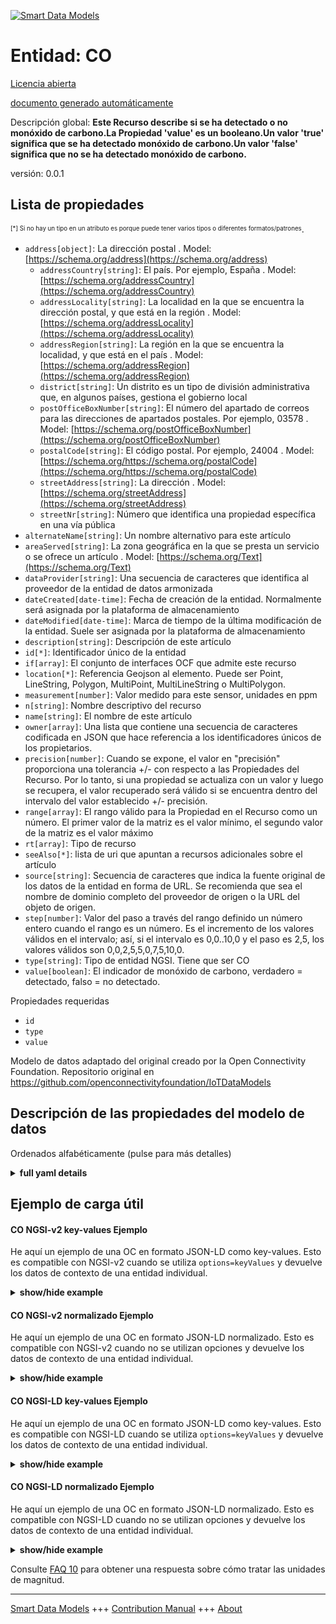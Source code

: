 <!-- 10-Header -->  
[![Smart Data Models](https://smartdatamodels.org/wp-content/uploads/2022/01/SmartDataModels_logo.png "Logo")](https://smartdatamodels.org)  
Entidad: CO  
===========<!-- /10-Header -->  
<!-- 15-License -->  
[Licencia abierta](https://github.com/smart-data-models//dataModel.OCF/blob/master/CO/LICENSE.md)  
[documento generado automáticamente](https://docs.google.com/presentation/d/e/2PACX-1vTs-Ng5dIAwkg91oTTUdt8ua7woBXhPnwavZ0FxgR8BsAI_Ek3C5q97Nd94HS8KhP-r_quD4H0fgyt3/pub?start=false&loop=false&delayms=3000#slide=id.gb715ace035_0_60)  
<!-- /15-License -->  
<!-- 20-Description -->  
Descripción global: **Este Recurso describe si se ha detectado o no monóxido de carbono.La Propiedad 'value' es un booleano.Un valor 'true' significa que se ha detectado monóxido de carbono.Un valor 'false' significa que no se ha detectado monóxido de carbono.**  
versión: 0.0.1  
<!-- /20-Description -->  
<!-- 30-PropertiesList -->  

## Lista de propiedades  

<sup><sub>[*] Si no hay un tipo en un atributo es porque puede tener varios tipos o diferentes formatos/patrones</sub></sup>.  
- `address[object]`: La dirección postal  . Model: [https://schema.org/address](https://schema.org/address)	- `addressCountry[string]`: El país. Por ejemplo, España  . Model: [https://schema.org/addressCountry](https://schema.org/addressCountry)  
	- `addressLocality[string]`: La localidad en la que se encuentra la dirección postal, y que está en la región  . Model: [https://schema.org/addressLocality](https://schema.org/addressLocality)  
	- `addressRegion[string]`: La región en la que se encuentra la localidad, y que está en el país  . Model: [https://schema.org/addressRegion](https://schema.org/addressRegion)  
	- `district[string]`: Un distrito es un tipo de división administrativa que, en algunos países, gestiona el gobierno local    
	- `postOfficeBoxNumber[string]`: El número del apartado de correos para las direcciones de apartados postales. Por ejemplo, 03578  . Model: [https://schema.org/postOfficeBoxNumber](https://schema.org/postOfficeBoxNumber)  
	- `postalCode[string]`: El código postal. Por ejemplo, 24004  . Model: [https://schema.org/https://schema.org/postalCode](https://schema.org/https://schema.org/postalCode)  
	- `streetAddress[string]`: La dirección  . Model: [https://schema.org/streetAddress](https://schema.org/streetAddress)  
	- `streetNr[string]`: Número que identifica una propiedad específica en una vía pública    
- `alternateName[string]`: Un nombre alternativo para este artículo  - `areaServed[string]`: La zona geográfica en la que se presta un servicio o se ofrece un artículo  . Model: [https://schema.org/Text](https://schema.org/Text)- `dataProvider[string]`: Una secuencia de caracteres que identifica al proveedor de la entidad de datos armonizada  - `dateCreated[date-time]`: Fecha de creación de la entidad. Normalmente será asignada por la plataforma de almacenamiento  - `dateModified[date-time]`: Marca de tiempo de la última modificación de la entidad. Suele ser asignada por la plataforma de almacenamiento  - `description[string]`: Descripción de este artículo  - `id[*]`: Identificador único de la entidad  - `if[array]`: El conjunto de interfaces OCF que admite este recurso  - `location[*]`: Referencia Geojson al elemento. Puede ser Point, LineString, Polygon, MultiPoint, MultiLineString o MultiPolygon.  - `measurement[number]`: Valor medido para este sensor, unidades en ppm  - `n[string]`: Nombre descriptivo del recurso  - `name[string]`: El nombre de este artículo  - `owner[array]`: Una lista que contiene una secuencia de caracteres codificada en JSON que hace referencia a los identificadores únicos de los propietarios.  - `precision[number]`: Cuando se expone, el valor en "precisión" proporciona una tolerancia +/- con respecto a las Propiedades del Recurso. Por lo tanto, si una propiedad se actualiza con un valor y luego se recupera, el valor recuperado será válido si se encuentra dentro del intervalo del valor establecido +/- precisión.  - `range[array]`: El rango válido para la Propiedad en el Recurso como un número. El primer valor de la matriz es el valor mínimo, el segundo valor de la matriz es el valor máximo  - `rt[array]`: Tipo de recurso  - `seeAlso[*]`: lista de uri que apuntan a recursos adicionales sobre el artículo  - `source[string]`: Secuencia de caracteres que indica la fuente original de los datos de la entidad en forma de URL. Se recomienda que sea el nombre de dominio completo del proveedor de origen o la URL del objeto de origen.  - `step[number]`: Valor del paso a través del rango definido un número entero cuando el rango es un número.  Es el incremento de los valores válidos en el intervalo; así, si el intervalo es 0,0..10,0 y el paso es 2,5, los valores válidos son 0,0,2,5,5,0,7,5,10,0.  - `type[string]`: Tipo de entidad NGSI. Tiene que ser CO  - `value[boolean]`: El indicador de monóxido de carbono, verdadero = detectado, falso = no detectado.  <!-- /30-PropertiesList -->  
<!-- 35-RequiredProperties -->  
Propiedades requeridas  
- `id`  - `type`  - `value`  <!-- /35-RequiredProperties -->  
<!-- 40-RequiredProperties -->  
Modelo de datos adaptado del original creado por la Open Connectivity Foundation. Repositorio original en https://github.com/openconnectivityfoundation/IoTDataModels  
<!-- /40-RequiredProperties -->  
<!-- 50-DataModelHeader -->  
## Descripción de las propiedades del modelo de datos  
Ordenados alfabéticamente (pulse para más detalles)  
<!-- /50-DataModelHeader -->  
<!-- 60-ModelYaml -->  
<details><summary><strong>full yaml details</strong></summary>    
```yaml  
CO:    
  description: This Resource describes whether carbon monoxide has been sensed or not.The Property 'value' is a boolean.A value of 'true' means that carbon monoxide has been detected.A value of 'false' means that carbon monoxide has not been detected.    
  properties:    
    address:    
      description: The mailing address    
      properties:    
        addressCountry:    
          description: 'The country. For example, Spain'    
          type: string    
          x-ngsi:    
            model: https://schema.org/addressCountry    
            type: Property    
        addressLocality:    
          description: 'The locality in which the street address is, and which is in the region'    
          type: string    
          x-ngsi:    
            model: https://schema.org/addressLocality    
            type: Property    
        addressRegion:    
          description: 'The region in which the locality is, and which is in the country'    
          type: string    
          x-ngsi:    
            model: https://schema.org/addressRegion    
            type: Property    
        district:    
          description: 'A district is a type of administrative division that, in some countries, is managed by the local government'    
          type: string    
          x-ngsi:    
            type: Property    
        postOfficeBoxNumber:    
          description: 'The post office box number for PO box addresses. For example, 03578'    
          type: string    
          x-ngsi:    
            model: https://schema.org/postOfficeBoxNumber    
            type: Property    
        postalCode:    
          description: 'The postal code. For example, 24004'    
          type: string    
          x-ngsi:    
            model: https://schema.org/https://schema.org/postalCode    
            type: Property    
        streetAddress:    
          description: The street address    
          type: string    
          x-ngsi:    
            model: https://schema.org/streetAddress    
            type: Property    
        streetNr:    
          description: Number identifying a specific property on a public street    
          type: string    
          x-ngsi:    
            type: Property    
      type: object    
      x-ngsi:    
        model: https://schema.org/address    
        type: Property    
    alternateName:    
      description: An alternative name for this item    
      type: string    
      x-ngsi:    
        type: Property    
    areaServed:    
      description: The geographic area where a service or offered item is provided    
      type: string    
      x-ngsi:    
        model: https://schema.org/Text    
        type: Property    
    dataProvider:    
      description: A sequence of characters identifying the provider of the harmonised data entity    
      type: string    
      x-ngsi:    
        type: Property    
    dateCreated:    
      description: Entity creation timestamp. This will usually be allocated by the storage platform    
      format: date-time    
      type: string    
      x-ngsi:    
        type: Property    
    dateModified:    
      description: Timestamp of the last modification of the entity. This will usually be allocated by the storage platform    
      format: date-time    
      type: string    
      x-ngsi:    
        type: Property    
    description:    
      description: A description of this item    
      type: string    
      x-ngsi:    
        type: Property    
    id:    
      anyOf:    
        - description: Identifier format of any NGSI entity    
          maxLength: 256    
          minLength: 1    
          pattern: ^[\w\-\.\{\}\$\+\*\[\]`|~^@!,:\\]+$    
          type: string    
          x-ngsi:    
            type: Property    
        - description: Identifier format of any NGSI entity    
          format: uri    
          type: string    
          x-ngsi:    
            type: Property    
      description: Unique identifier of the entity    
      x-ngsi:    
        type: Property    
    if:    
      description: The OCF Interface set supported by this Resource    
      items:    
        enum:    
          - oic.if.baseline    
          - oic.if.s    
        maxLength: 64    
        type: string    
      minItems: 1    
      readOnly: true    
      type: array    
      uniqueItems: true    
      x-ngsi:    
        type: Property    
    location:    
      description: 'Geojson reference to the item. It can be Point, LineString, Polygon, MultiPoint, MultiLineString or MultiPolygon'    
      oneOf:    
        - description: Geojson reference to the item. Point    
          properties:    
            bbox:    
              items:    
                type: number    
              minItems: 4    
              type: array    
            coordinates:    
              items:    
                type: number    
              minItems: 2    
              type: array    
            type:    
              enum:    
                - Point    
              type: string    
          required:    
            - type    
            - coordinates    
          title: GeoJSON Point    
          type: object    
          x-ngsi:    
            type: GeoProperty    
        - description: Geojson reference to the item. LineString    
          properties:    
            bbox:    
              items:    
                type: number    
              minItems: 4    
              type: array    
            coordinates:    
              items:    
                items:    
                  type: number    
                minItems: 2    
                type: array    
              minItems: 2    
              type: array    
            type:    
              enum:    
                - LineString    
              type: string    
          required:    
            - type    
            - coordinates    
          title: GeoJSON LineString    
          type: object    
          x-ngsi:    
            type: GeoProperty    
        - description: Geojson reference to the item. Polygon    
          properties:    
            bbox:    
              items:    
                type: number    
              minItems: 4    
              type: array    
            coordinates:    
              items:    
                items:    
                  items:    
                    type: number    
                  minItems: 2    
                  type: array    
                minItems: 4    
                type: array    
              type: array    
            type:    
              enum:    
                - Polygon    
              type: string    
          required:    
            - type    
            - coordinates    
          title: GeoJSON Polygon    
          type: object    
          x-ngsi:    
            type: GeoProperty    
        - description: Geojson reference to the item. MultiPoint    
          properties:    
            bbox:    
              items:    
                type: number    
              minItems: 4    
              type: array    
            coordinates:    
              items:    
                items:    
                  type: number    
                minItems: 2    
                type: array    
              type: array    
            type:    
              enum:    
                - MultiPoint    
              type: string    
          required:    
            - type    
            - coordinates    
          title: GeoJSON MultiPoint    
          type: object    
          x-ngsi:    
            type: GeoProperty    
        - description: Geojson reference to the item. MultiLineString    
          properties:    
            bbox:    
              items:    
                type: number    
              minItems: 4    
              type: array    
            coordinates:    
              items:    
                items:    
                  items:    
                    type: number    
                  minItems: 2    
                  type: array    
                minItems: 2    
                type: array    
              type: array    
            type:    
              enum:    
                - MultiLineString    
              type: string    
          required:    
            - type    
            - coordinates    
          title: GeoJSON MultiLineString    
          type: object    
          x-ngsi:    
            type: GeoProperty    
        - description: Geojson reference to the item. MultiLineString    
          properties:    
            bbox:    
              items:    
                type: number    
              minItems: 4    
              type: array    
            coordinates:    
              items:    
                items:    
                  items:    
                    items:    
                      type: number    
                    minItems: 2    
                    type: array    
                  minItems: 4    
                  type: array    
                type: array    
              type: array    
            type:    
              enum:    
                - MultiPolygon    
              type: string    
          required:    
            - type    
            - coordinates    
          title: GeoJSON MultiPolygon    
          type: object    
          x-ngsi:    
            type: GeoProperty    
      x-ngsi:    
        type: GeoProperty    
    measurement:    
      description: 'Measured value for this sensor, units are in ppm'    
      readOnly: true    
      type: number    
      x-ngsi:    
        type: Property    
    n:    
      description: Friendly name of the Resource    
      maxLength: 64    
      readOnly: true    
      type: string    
      x-ngsi:    
        type: Property    
    name:    
      description: The name of this item    
      type: string    
      x-ngsi:    
        type: Property    
    owner:    
      description: A List containing a JSON encoded sequence of characters referencing the unique Ids of the owner(s)    
      items:    
        anyOf:    
          - description: Identifier format of any NGSI entity    
            maxLength: 256    
            minLength: 1    
            pattern: ^[\w\-\.\{\}\$\+\*\[\]`|~^@!,:\\]+$    
            type: string    
            x-ngsi:    
              type: Property    
          - description: Identifier format of any NGSI entity    
            format: uri    
            type: string    
            x-ngsi:    
              type: Property    
        description: Unique identifier of the entity    
        x-ngsi:    
          type: Property    
      type: array    
      x-ngsi:    
        type: Property    
    precision:    
      description: 'When exposed the value in ''precision'' provides a +/- tolerance against the Properties in the Resource. Thus if a Property is UPDATED to a value and that Property then RETRIEVED, the RETRIEVED value is valid if in the range of the set value +/- precision'    
      readOnly: true    
      type: number    
      x-ngsi:    
        type: Property    
    range:    
      description: 'The valid range for the Property in the Resource as a number. The first value in the array is the minimum value, the second value in the array is the maximum value'    
      items:    
        type: number    
      maxItems: 2    
      minItems: 2    
      readOnly: true    
      type: array    
      x-ngsi:    
        type: Property    
    rt:    
      description: Resource Type    
      items:    
        enum:    
          - oic.r.sensor.carbonmonoxide    
        maxLength: 64    
        type: string    
      minItems: 1    
      readOnly: true    
      type: array    
      uniqueItems: true    
      x-ngsi:    
        type: Property    
    seeAlso:    
      description: list of uri pointing to additional resources about the item    
      oneOf:    
        - items:    
            format: uri    
            type: string    
          minItems: 1    
          type: array    
        - format: uri    
          type: string    
      x-ngsi:    
        type: Property    
    source:    
      description: 'A sequence of characters giving the original source of the entity data as a URL. Recommended to be the fully qualified domain name of the source provider, or the URL to the source object'    
      type: string    
      x-ngsi:    
        type: Property    
    step:    
      description: 'Step value across the defined range an integer when the range is a number.  This is the increment for valid values across the range; so if range is 0.0..10.0 and step is 2.5 then valid values are 0.0,2.5,5.0,7.5,10.0'    
      readOnly: true    
      type: number    
      x-ngsi:    
        type: Property    
    type:    
      description: NGSI entity type. It has to be CO    
      enum:    
        - CO    
      type: string    
      x-ngsi:    
        type: Property    
    value:    
      description: 'The carbon monoxide indicator, true = sensed, false = not sensed'    
      readOnly: true    
      type: boolean    
      x-ngsi:    
        type: Property    
  required:    
    - value    
    - id    
    - type    
  type: object    
  x-derived-from: https://raw.githubusercontent.com/openconnectivityfoundation/IoTDataModels/master/CarbonMonoxideResURI.swagger.json    
  x-disclaimer: 'Redistribution and use in source and binary forms, with or without modification, are permitted  provided that the license conditions are met. Copyleft (c) 2022 Contributors to Smart Data Models Program'    
  x-license-url: https://github.com/smart-data-models/dataModel.OCF/blob/master/CO/LICENSE.md    
  x-model-schema: https://smart-data-models.github.io/dataModel.OCF/CO/schema.json    
  x-model-tags: OCF    
  x-version: 0.0.1    
```  
</details>    
<!-- /60-ModelYaml -->  
<!-- 70-MiddleNotes -->  
<!-- /70-MiddleNotes -->  
<!-- 80-Examples -->  
## Ejemplo de carga útil  
#### CO NGSI-v2 key-values Ejemplo  
He aquí un ejemplo de una OC en formato JSON-LD como key-values. Esto es compatible con NGSI-v2 cuando se utiliza `options=keyValues` y devuelve los datos de contexto de una entidad individual.  
<details><summary><strong>show/hide example</strong></summary>    
```json  
{  
    "id": "urn:ngsi-ld:CO:id:DPCB:07895086",  
    "dateCreated": "1982-03-28T23:23:50Z",  
    "dateModified": "1993-10-04T04:14:04Z",  
    "source": "Image throw feeling field arrive describe he. Dream road maybe ok enough turn.",  
    "name": "Unit trouble me minute compare. Administration recognize oil well billion experience",  
    "alternateName": "To ",  
    "description": "Body teach campaign week. Item pull buy believe order manager adult.",  
    "dataProvider": "Pay indeed entire answer responsibility. Could travel crime when along. Now into pay back on at manage not.",  
    "owner": [  
        "urn:ngsi-ld:CO:items:CXFT:79775642",  
        "urn:ngsi-ld:CO:items:VVBZ:92396579"  
    ],  
    "seeAlso": [  
        "urn:ngsi-ld:CO:items:CMBA:70572957"  
    ],  
    "location": {  
        "type": "Point",  
        "coordinates": [  
            48.755996,  
            115.719262  
        ]  
    },  
    "address": {  
        "streetAddress": "Represent control hot court glass page structure. Adult street law economy time because suffer. Give human green bar hotel daughter.",  
        "addressLocality": "Later message forget major. Discuss office plan popular turn.",  
        "addressRegion": "Number film",  
        "addressCountry": "Bad consumer young that eight ago five. Human sound various nature look natural hair",  
        "postalCode": "Case within meet instead big tax family. Nearly goal often TV. Possible true painting drug laugh.",  
        "postOfficeBoxNumber": "Art along within star",  
        "streetNr": "Wind wonder professional bill firm big administration yard. Close eye De",  
        "district": "With thought right federal. Single camer"  
    },  
    "areaServed": "Prove occur do rest. Yard government personal body base artist set.",  
    "rt": [  
        "oic.r.sensor.carbonmonoxide"  
    ],  
    "value": false,  
    "measurement": 441.5,  
    "precision": 51.6,  
    "n": "Rather nature job free ed",  
    "range": [  
        897.9,  
        389.6  
    ],  
    "step": 635.5,  
    "if": [  
        "oic.if.s"  
    ],  
    "type": "CO"  
}  
```  
</details>  
#### CO NGSI-v2 normalizado Ejemplo  
He aquí un ejemplo de una OC en formato JSON-LD normalizado. Esto es compatible con NGSI-v2 cuando no se utilizan opciones y devuelve los datos de contexto de una entidad individual.  
<details><summary><strong>show/hide example</strong></summary>    
```json  
{  
    "id": "urn:ngsi-ld:CO:id:DPCB:07895086",  
    "dateCreated": {  
        "type": "DateTime",  
        "value": "1982-03-28T23:23:50Z"  
    },  
    "dateModified": {  
        "type": "DateTime",  
        "value": "1993-10-04T04:14:04Z"  
    },  
    "source": {  
        "type": "Text",  
        "value": "Image throw feeling field arrive describe he. Dream road maybe ok enough turn."  
    },  
    "name": {  
        "type": "Text",  
        "value": "Unit trouble me minute compare. Administration recognize oil well billion experience"  
    },  
    "alternateName": {  
        "type": "Text",  
        "value": "To "  
    },  
    "description": {  
        "type": "Text",  
        "value": "Body teach campaign week. Item pull buy believe order manager adult."  
    },  
    "dataProvider": {  
        "type": "Text",  
        "value": "Pay indeed entire answer responsibility. Could travel crime when along. Now into pay back on at manage not."  
    },  
    "owner": {  
        "type": "StructuredValue",  
        "value": [  
            "urn:ngsi-ld:CO:items:CXFT:79775642",  
            "urn:ngsi-ld:CO:items:VVBZ:92396579"  
        ]  
    },  
    "seeAlso": {  
        "type": "StructuredValue",  
        "value": [  
            "urn:ngsi-ld:CO:items:CMBA:70572957"  
        ]  
    },  
    "location": {  
        "type": "geo:json",  
        "value": {  
            "type": "Point",  
            "coordinates": [  
                48.755996,  
                115.719262  
            ]  
        }  
    },  
    "address": {  
        "type": "StructuredValue",  
        "value": {  
            "streetAddress": "Represent control hot court glass page structure. Adult street law economy time because suffer. Give human green bar hotel daughter.",  
            "addressLocality": "Later message forget major. Discuss office plan popular turn.",  
            "addressRegion": "Number film",  
            "addressCountry": "Bad consumer young that eight ago five. Human sound various nature look natural hair",  
            "postalCode": "Case within meet instead big tax family. Nearly goal often TV. Possible true painting drug laugh.",  
            "postOfficeBoxNumber": "Art along within star",  
            "streetNr": "Wind wonder professional bill firm big administration yard. Close eye De",  
            "district": "With thought right federal. Single camer"  
        }  
    },  
    "areaServed": {  
        "type": "Text",  
        "value": "Prove occur do rest. Yard government personal body base artist set."  
    },  
    "rt": {  
        "type": "StructuredValue",  
        "value": [  
            "oic.r.sensor.carbonmonoxide"  
        ]  
    },  
    "value": {  
        "type": "Boolean",  
        "value": false  
    },  
    "measurement": {  
        "type": "Number",  
        "value": 441.5  
    },  
    "precision": {  
        "type": "Number",  
        "value": 51.6  
    },  
    "n": {  
        "type": "Text",  
        "value": "Rather nature job free ed"  
    },  
    "range": {  
        "type": "StructuredValue",  
        "value": [  
            897.9,  
            389.6  
        ]  
    },  
    "step": {  
        "type": "Number",  
        "value": 635.5  
    },  
    "if": {  
        "type": "StructuredValue",  
        "value": [  
            "oic.if.s"  
        ]  
    },  
    "type": "CO"  
}  
```  
</details>  
#### CO NGSI-LD key-values Ejemplo  
He aquí un ejemplo de una OC en formato JSON-LD como key-values. Esto es compatible con NGSI-LD cuando se utiliza `options=keyValues` y devuelve los datos de contexto de una entidad individual.  
<details><summary><strong>show/hide example</strong></summary>    
```json  
{  
    "id": "urn:ngsi-ld:CO:id:DPCB:07895086",  
    "dateCreated": "1982-03-28T23:23:50Z",  
    "dateModified": "1993-10-04T04:14:04Z",  
    "source": "Image throw feeling field arrive describe he. Dream road maybe ok enough turn.",  
    "name": "Unit trouble me minute compare. Administration recognize oil well billion experience",  
    "alternateName": "To ",  
    "description": "Body teach campaign week. Item pull buy believe order manager adult.",  
    "dataProvider": "Pay indeed entire answer responsibility. Could travel crime when along. Now into pay back on at manage not.",  
    "owner": [  
        "urn:ngsi-ld:CO:items:CXFT:79775642",  
        "urn:ngsi-ld:CO:items:VVBZ:92396579"  
    ],  
    "seeAlso": [  
        "urn:ngsi-ld:CO:items:CMBA:70572957"  
    ],  
    "location": {  
        "type": "Point",  
        "coordinates": [  
            48.755996,  
            115.719262  
        ]  
    },  
    "address": {  
        "streetAddress": "Represent control hot court glass page structure. Adult street law economy time because suffer. Give human green bar hotel daughter.",  
        "addressLocality": "Later message forget major. Discuss office plan popular turn.",  
        "addressRegion": "Number film",  
        "addressCountry": "Bad consumer young that eight ago five. Human sound various nature look natural hair",  
        "postalCode": "Case within meet instead big tax family. Nearly goal often TV. Possible true painting drug laugh.",  
        "postOfficeBoxNumber": "Art along within star",  
        "streetNr": "Wind wonder professional bill firm big administration yard. Close eye De",  
        "district": "With thought right federal. Single camer"  
    },  
    "areaServed": "Prove occur do rest. Yard government personal body base artist set.",  
    "rt": [  
        "oic.r.sensor.carbonmonoxide"  
    ],  
    "value": false,  
    "measurement": 441.5,  
    "precision": 51.6,  
    "n": "Rather nature job free ed",  
    "range": [  
        897.9,  
        389.6  
    ],  
    "step": 635.5,  
    "if": [  
        "oic.if.s"  
    ],  
    "type": "CO",  
    "@context": [  
        "https://smartdatamodels.org/context.jsonld"  
    ]  
}  
```  
</details>  
#### CO NGSI-LD normalizado Ejemplo  
He aquí un ejemplo de una OC en formato JSON-LD normalizado. Esto es compatible con NGSI-LD cuando no se utilizan opciones y devuelve los datos de contexto de una entidad individual.  
<details><summary><strong>show/hide example</strong></summary>    
```json  
{  
    "id": "urn:ngsi-ld:CO:id:DPCB:07895086",  
    "dateCreated": {  
        "type": "Property",  
        "value": {  
            "@type": "DateTime",  
            "@value": "1982-03-28T23:23:50Z"  
        }  
    },  
    "dateModified": {  
        "type": "Property",  
        "value": {  
            "@type": "DateTime",  
            "@value": "1993-10-04T04:14:04Z"  
        }  
    },  
    "source": {  
        "type": "Property",  
        "value": "Image throw feeling field arrive describe he. Dream road maybe ok enough turn."  
    },  
    "name": {  
        "type": "Property",  
        "value": "Unit trouble me minute compare. Administration recognize oil well billion experience"  
    },  
    "alternateName": {  
        "type": "Property",  
        "value": "To "  
    },  
    "description": {  
        "type": "Property",  
        "value": "Body teach campaign week. Item pull buy believe order manager adult."  
    },  
    "dataProvider": {  
        "type": "Property",  
        "value": "Pay indeed entire answer responsibility. Could travel crime when along. Now into pay back on at manage not."  
    },  
    "owner": {  
        "type": "Property",  
        "value": [  
            "urn:ngsi-ld:CO:items:CXFT:79775642",  
            "urn:ngsi-ld:CO:items:VVBZ:92396579"  
        ]  
    },  
    "seeAlso": {  
        "type": "Property",  
        "value": [  
            "urn:ngsi-ld:CO:items:CMBA:70572957"  
        ]  
    },  
    "location": {  
        "type": "GeoProperty",  
        "value": {  
            "type": "Point",  
            "coordinates": [  
                48.755996,  
                115.719262  
            ]  
        }  
    },  
    "address": {  
        "type": "Property",  
        "value": {  
            "streetAddress": "Represent control hot court glass page structure. Adult street law economy time because suffer. Give human green bar hotel daughter.",  
            "addressLocality": "Later message forget major. Discuss office plan popular turn.",  
            "addressRegion": "Number film",  
            "addressCountry": "Bad consumer young that eight ago five. Human sound various nature look natural hair",  
            "postalCode": "Case within meet instead big tax family. Nearly goal often TV. Possible true painting drug laugh.",  
            "postOfficeBoxNumber": "Art along within star",  
            "streetNr": "Wind wonder professional bill firm big administration yard. Close eye De",  
            "district": "With thought right federal. Single camer"  
        }  
    },  
    "areaServed": {  
        "type": "Property",  
        "value": "Prove occur do rest. Yard government personal body base artist set."  
    },  
    "rt": {  
        "type": "Property",  
        "value": [  
            "oic.r.sensor.carbonmonoxide"  
        ]  
    },  
    "value": {  
        "type": "Property",  
        "value": false  
    },  
    "measurement": {  
        "type": "Property",  
        "value": 441.5  
    },  
    "precision": {  
        "type": "Property",  
        "value": 51.6  
    },  
    "n": {  
        "type": "Property",  
        "value": "Rather nature job free ed"  
    },  
    "range": {  
        "type": "Property",  
        "value": [  
            897.9,  
            389.6  
        ]  
    },  
    "step": {  
        "type": "Property",  
        "value": 635.5  
    },  
    "if": {  
        "type": "Property",  
        "value": [  
            "oic.if.s"  
        ]  
    },  
    "type": "CO",  
    "@context": [  
        "https://smartdatamodels.org/context.jsonld"  
    ]  
}  
```  
</details><!-- /80-Examples -->  
<!-- 90-FooterNotes -->  
<!-- /90-FooterNotes -->  
<!-- 95-Units -->  
Consulte [FAQ 10](https://smartdatamodels.org/index.php/faqs/) para obtener una respuesta sobre cómo tratar las unidades de magnitud.  
<!-- /95-Units -->  
<!-- 97-LastFooter -->  
---  
[Smart Data Models](https://smartdatamodels.org) +++ [Contribution Manual](https://bit.ly/contribution_manual) +++ [About](https://bit.ly/Introduction_SDM)<!-- /97-LastFooter -->  
